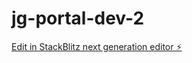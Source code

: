 # jg-portal-dev-2

[Edit in StackBlitz next generation editor ⚡️](https://stackblitz.com/~/github.com/tfarzalo/jg-portal-dev-2)